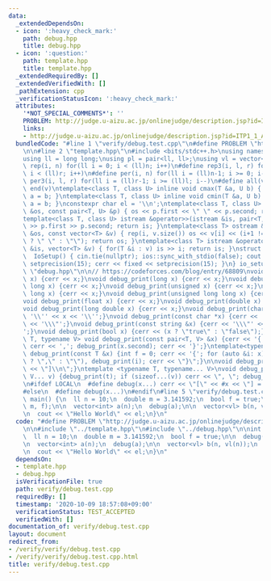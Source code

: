 ```yaml
---
data:
  _extendedDependsOn:
  - icon: ':heavy_check_mark:'
    path: debug.hpp
    title: debug.hpp
  - icon: ':question:'
    path: template.hpp
    title: template.hpp
  _extendedRequiredBy: []
  _extendedVerifiedWith: []
  _pathExtension: cpp
  _verificationStatusIcon: ':heavy_check_mark:'
  attributes:
    '*NOT_SPECIAL_COMMENTS*': ''
    PROBLEM: http://judge.u-aizu.ac.jp/onlinejudge/description.jsp?id=ITP1_1_A
    links:
    - http://judge.u-aizu.ac.jp/onlinejudge/description.jsp?id=ITP1_1_A
  bundledCode: "#line 1 \"verify/debug.test.cpp\"\n#define PROBLEM \"http://judge.u-aizu.ac.jp/onlinejudge/description.jsp?id=ITP1_1_A\"\
    \n\n#line 2 \"template.hpp\"\n#include <bits/stdc++.h>\nusing namespace std;\n\
    using ll = long long;\nusing pl = pair<ll, ll>;\nusing vl = vector<ll>;\n#define\
    \ rep(i, n) for(ll i = 0; i < (ll)n; i++)\n#define rep3(i, l, r) for(ll i = l;\
    \ i < (ll)r; i++)\n#define per(i, n) for(ll i = (ll)n-1; i >= 0; i--)\n#define\
    \ per3(i, l, r) for(ll i = (ll)r-1; i >= (ll)l; i--)\n#define all(v) begin(v),\
    \ end(v)\ntemplate<class T, class U> inline void cmax(T &a, U b) { if (a < b)\
    \ a = b; }\ntemplate<class T, class U> inline void cmin(T &a, U b) { if (a > b)\
    \ a = b; }\nconstexpr char el = '\\n';\ntemplate<class T, class U> ostream &operator<<(ostream\
    \ &os, const pair<T, U> &p) { os << p.first << \" \" << p.second; return os; }\n\
    template<class T, class U> istream &operator>>(istream &is, pair<T, U> &p) { is\
    \ >> p.first >> p.second; return is; }\ntemplate<class T> ostream &operator<<(ostream\
    \ &os, const vector<T> &v) { rep(i, v.size()) os << v[i] << (i+1 != (ll)v.size()\
    \ ? \" \" : \"\"); return os; }\ntemplate<class T> istream &operator>>(istream\
    \ &is, vector<T> &v) { for(T &i : v) is >> i; return is; }\nstruct IoSetup {\n\
    \  IoSetup() { cin.tie(nullptr); ios::sync_with_stdio(false); cout << fixed <<\
    \ setprecision(15); cerr << fixed << setprecision(15); }\n} io_setup;\n#line 3\
    \ \"debug.hpp\"\n\n// https://codeforces.com/blog/entry/68809\nvoid debug_print(int\
    \ x) {cerr << x;}\nvoid debug_print(long x) {cerr << x;}\nvoid debug_print(long\
    \ long x) {cerr << x;}\nvoid debug_print(unsigned x) {cerr << x;}\nvoid debug_print(unsigned\
    \ long x) {cerr << x;}\nvoid debug_print(unsigned long long x) {cerr << x;}\n\
    void debug_print(float x) {cerr << x;}\nvoid debug_print(double x) {cerr << x;}\n\
    void debug_print(long double x) {cerr << x;}\nvoid debug_print(char x) {cerr <<\
    \ '\\'' << x << '\\'';}\nvoid debug_print(const char *x) {cerr << '\\\"' << x\
    \ << '\\\"';}\nvoid debug_print(const string &x) {cerr << '\\\"' << x << '\\\"\
    ';}\nvoid debug_print(bool x) {cerr << (x ? \"true\" : \"false\");}\ntemplate<typename\
    \ T, typename V> void debug_print(const pair<T, V> &x) {cerr << '{'; debug_print(x.first);\
    \ cerr << ','; debug_print(x.second); cerr << '}';}\ntemplate<typename T> void\
    \ debug_print(const T &x) {int f = 0; cerr << '{'; for (auto &i: x) cerr << (f++\
    \ ? \",\" : \"\"), debug_print(i); cerr << \"}\";}\n\nvoid debug_print_() {cerr\
    \ << \"]\\n\";}\ntemplate <typename T, typename... V>\nvoid debug_print_(T t,\
    \ V... v) {debug_print(t); if (sizeof...(v)) cerr << \", \"; debug_print_(v...);}\n\
    \n#ifdef LOCAL\n  #define debug(x...) cerr << \"[\" << #x << \"] = [\"; debug_print_(x)\n\
    #else\n  #define debug(x...)\n#endif\n#line 5 \"verify/debug.test.cpp\"\n\nint\
    \ main() {\n  ll n = 10;\n  double m = 3.141592;\n  bool f = true;\n\n  debug(n,\
    \ m, f);\n\n  vector<int> a(n);\n  debug(a);\n\n  vector<vl> b(n, vl(n));\n  debug(b);\n\
    \n  cout << \"Hello World\" << el;\n}\n"
  code: "#define PROBLEM \"http://judge.u-aizu.ac.jp/onlinejudge/description.jsp?id=ITP1_1_A\"\
    \n\n#include \"../template.hpp\"\n#include \"../debug.hpp\"\n\nint main() {\n\
    \  ll n = 10;\n  double m = 3.141592;\n  bool f = true;\n\n  debug(n, m, f);\n\
    \n  vector<int> a(n);\n  debug(a);\n\n  vector<vl> b(n, vl(n));\n  debug(b);\n\
    \n  cout << \"Hello World\" << el;\n}\n"
  dependsOn:
  - template.hpp
  - debug.hpp
  isVerificationFile: true
  path: verify/debug.test.cpp
  requiredBy: []
  timestamp: '2020-10-09 18:57:08+09:00'
  verificationStatus: TEST_ACCEPTED
  verifiedWith: []
documentation_of: verify/debug.test.cpp
layout: document
redirect_from:
- /verify/verify/debug.test.cpp
- /verify/verify/debug.test.cpp.html
title: verify/debug.test.cpp
---
```

